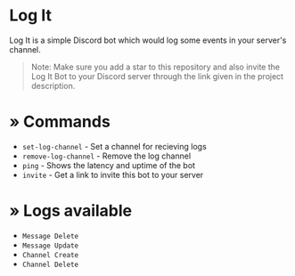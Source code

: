 # Log It

Log It is a simple Discord bot which would log some events in your server's channel.

> Note: Make sure you add a star to this repository and also invite the Log It Bot to your Discord server through the link given in the project description.

# » Commands

- `set-log-channel` - Set a channel for recieving logs
- `remove-log-channel` - Remove the log channel
- `ping` - Shows the latency and uptime of the bot
- `invite` - Get a link to invite this bot to your server

# » Logs available

- `Message Delete`
- `Message Update`
- `Channel Create`
- `Channel Delete`
